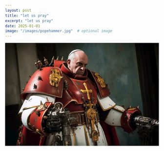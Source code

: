 ```yaml
---
layout: post
title: "let us pray"
excerpt: "let us pray"
date: 2025-01-01
image: "/images/popehammer.jpg"  # optional image
---
```


<img src="/images/popehammer.jpg">
